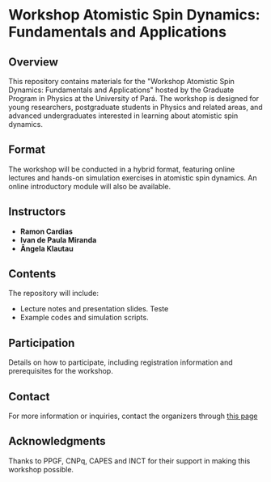 # Workshop Atomistic Spin Dynamics: Fundamentals and Applications

## Overview
This repository contains materials for the "Workshop Atomistic Spin Dynamics: Fundamentals and Applications" hosted by the Graduate Program in Physics at the University of Pará. The workshop is designed for young researchers, postgraduate students in Physics and related areas, and advanced undergraduates interested in learning about atomistic spin dynamics.

## Format
The workshop will be conducted in a hybrid format, featuring online lectures and hands-on simulation exercises in atomistic spin dynamics. An online introductory module will also be available.

## Instructors
- **Ramon Cardias**
- **Ivan de Paula Miranda**
- **Ângela Klautau**

## Contents
The repository will include:
- Lecture notes and presentation slides. Teste
- Example codes and simulation scripts.

## Participation
Details on how to participate, including registration information and prerequisites for the workshop.

## Contact
For more information or inquiries, contact the organizers through [this page](https://www.ppgf.eventos.ufpa.br/Workshop_DSAFA_2023/index.html)


## Acknowledgments
Thanks to PPGF, CNPq, CAPES and INCT for their support in making this workshop possible.
